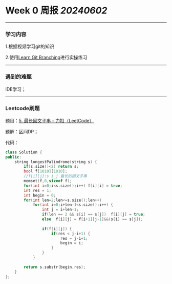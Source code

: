 # Week 0 周报  *20240602*

----

### 学习内容

1.根据视频学习git的知识

2.使用[Learn Git Branching](https://learngitbranching.js.org/?locale=zh_CN&NODEMO=)进行实操练习

----

### 遇到的难题

IDE学习；

---

### Leetcode刷题

题目：[5. 最长回文子串 - 力扣（LeetCode）](https://leetcode.cn/problems/longest-palindromic-substring/solutions/2768247/c-5-zui-chang-hui-wen-zi-chuan-qu-jian-d-8je7/)

题解：区间DP；

代码：

```c++
class Solution {
public:
    string longestPalindrome(string s) {
        if(s.size()<2) return s;
        bool f[1010][1010];
        //f[i][j]:s i_j 最长的回文子串
        memset(f,0,sizeof f);
        for(int i=0;i<s.size();i++) f[i][i] = true;
        int res = 1;
        int begin = 0;
        for(int len=2;len<=s.size();len++)
            for(int i=0;i+len-1<s.size();i++) {
                int j = i+len-1;
                if(len == 2 && s[i] == s[j])  f[i][j] = true;
                else  f[i][j] = f[i+1][j-1]&&(s[i] == s[j]);
                
                if(f[i][j]) {
                    if(res < j-i+1) {
                        res = j-i+1;
                        begin = i;
                    }
                }
            }
        
        return s.substr(begin,res);
    }
};
```







